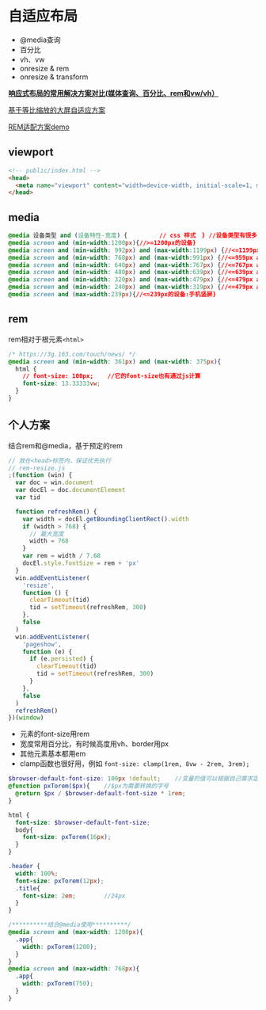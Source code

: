 # 自适应布局

- @media查询
- 百分比
- vh、vw
- onresize & rem
- onresize & transform

**[响应式布局的常用解决方案对比(媒体查询、百分比、rem和vw/vh）](https://github.com/forthealllight/blog/issues/13)**

[基于等比缩放的大屏自适应方案](https://juejin.cn/post/6966103143402700837)

[REM适配方案demo](https://juejin.cn/post/6994716514980986910)

## viewport

```html
<!-- public/index.html -->
<head>
  <meta name="viewport" content="width=device-width, initial-scale=1, maximum-scale=1, user-scalable=no">
</head>
```

## media

```css
@media 设备类型 and (设备特性-宽度) {    　　　// css 样式　} //设备类型有很多 这是screen是显示器的意思
@media screen and (min-width:1200px){//>=1200px的设备} 
@media screen and (min-width: 992px) and (max-width:1199px) {//<=1199px and >=960px的设备:PC端;}
@media screen and (min-width: 768px) and (max-width:991px) {//<=959px and >=768px的设备：PC端;}
@media screen and (min-width: 640px) and (max-width:767px) {//<=767px and >=640px的设备：平板端或者手机横屏;}
@media screen and (min-width: 480px) and (max-width:639px) {//<=639px and >=480px的设备：手机横屏;}
@media screen and (min-width: 320px) and (max-width:479px) {//<=479px and >=320px的设备：手机竖屏;}
@media screen and (min-width: 240px) and (max-width:319px) {//<=479px and >=320px的设备：手机竖屏;}
@media screen and (max-width:239px){//<=239px的设备:手机竖屏}
```

## rem

rem相对于根元素`<html>`

```css
/* https://3g.163.com/touch/news/ */
@media screen and (min-width: 361px) and (max-width: 375px){
  html {
    // font-size: 100px;    //它的font-size也有通过js计算    
    font-size: 13.33333vw;
  }
}
```

## 个人方案

结合rem和@media，基于预定的rem

```js
// 放在<head>标签内，保证优先执行
// rem-resize.js
;(function (win) {
  var doc = win.document
  var docEl = doc.documentElement
  var tid

  function refreshRem() {
    var width = docEl.getBoundingClientRect().width
    if (width > 768) {
      // 最大宽度
      width = 768
    }
    var rem = width / 7.68
    docEl.style.fontSize = rem + 'px'
  }
  win.addEventListener(
    'resize',
    function () {
      clearTimeout(tid)
      tid = setTimeout(refreshRem, 300)
    },
    false
  )
  win.addEventListener(
    'pageshow',
    function (e) {
      if (e.persisted) {
        clearTimeout(tid)
        tid = setTimeout(refreshRem, 300)
      }
    },
    false
  )
  refreshRem()
})(window)
```

- 元素的font-size用rem
- 宽度常用百分比，有时候高度用vh、border用px
- 其他元素基本都用em
- clamp函数也很好用，例如 `font-size: clamp(1rem, 8vw - 2rem, 3rem);`

```scss
$browser-default-font-size: 100px !default;    //变量的值可以根据自己需求定义，浏览器默认是16px，最小是12px
@function pxTorem($px){    //$px为需要转换的字号
  @return $px / $browser-default-font-size * 1rem;
}

html {
  font-size: $browser-default-font-size;
  body{
    font-size: pxTorem(16px);
  }
}

.header {
  width: 100%;
  font-size: pxTorem(12px);
  .title{
    font-size: 2em;        //24px
  }
}

/**********结合@media使用**********/
@media screen and (max-width: 1200px){
  .app{
    width: pxTorem(1200);
  }
}
@media screen and (max-width: 768px){
  .app{
    width: pxTorem(750);
  }
}
```
